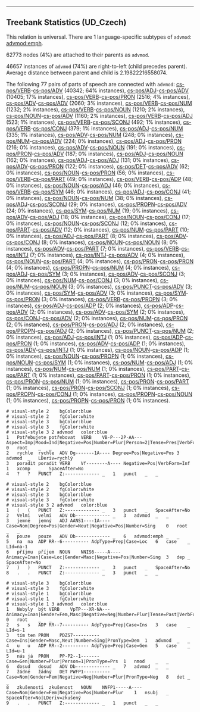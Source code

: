 

--------------------------------------------------------------------------------

## Treebank Statistics (UD_Czech)

This relation is universal.
There are 1 language-specific subtypes of `advmod`: [advmod:emph]().

62773 nodes (4%) are attached to their parents as `advmod`.

46657 instances of `advmod` (74%) are right-to-left (child precedes parent).
Average distance between parent and child is 2.19822216558074.

The following 77 pairs of parts of speech are connected with `advmod`: [cs-pos/VERB]()-[cs-pos/ADV]() (40342; 64% instances), [cs-pos/ADJ]()-[cs-pos/ADV]() (10405; 17% instances), [cs-pos/VERB]()-[cs-pos/PRON]() (2516; 4% instances), [cs-pos/ADV]()-[cs-pos/ADV]() (2060; 3% instances), [cs-pos/VERB]()-[cs-pos/NUM]() (1232; 2% instances), [cs-pos/VERB]()-[cs-pos/NOUN]() (1210; 2% instances), [cs-pos/NOUN]()-[cs-pos/ADV]() (1160; 2% instances), [cs-pos/VERB]()-[cs-pos/ADJ]() (523; 1% instances), [cs-pos/VERB]()-[cs-pos/SCONJ]() (492; 1% instances), [cs-pos/VERB]()-[cs-pos/CONJ]() (379; 1% instances), [cs-pos/ADJ]()-[cs-pos/NUM]() (335; 1% instances), [cs-pos/ADV]()-[cs-pos/NUM]() (248; 0% instances), [cs-pos/NUM]()-[cs-pos/ADV]() (224; 0% instances), [cs-pos/ADJ]()-[cs-pos/PRON]() (216; 0% instances), [cs-pos/ADV]()-[cs-pos/NOUN]() (191; 0% instances), [cs-pos/PRON]()-[cs-pos/ADV]() (187; 0% instances), [cs-pos/ADJ]()-[cs-pos/NOUN]() (162; 0% instances), [cs-pos/ADJ]()-[cs-pos/ADJ]() (131; 0% instances), [cs-pos/ADV]()-[cs-pos/PRON]() (122; 0% instances), [cs-pos/DET]()-[cs-pos/ADV]() (62; 0% instances), [cs-pos/NOUN]()-[cs-pos/PRON]() (56; 0% instances), [cs-pos/VERB]()-[cs-pos/PART]() (49; 0% instances), [cs-pos/VERB]()-[cs-pos/ADP]() (48; 0% instances), [cs-pos/NOUN]()-[cs-pos/ADJ]() (46; 0% instances), [cs-pos/VERB]()-[cs-pos/SYM]() (46; 0% instances), [cs-pos/ADJ]()-[cs-pos/CONJ]() (41; 0% instances), [cs-pos/NOUN]()-[cs-pos/NUM]() (38; 0% instances), [cs-pos/ADJ]()-[cs-pos/SCONJ]() (29; 0% instances), [cs-pos/PROPN]()-[cs-pos/ADV]() (24; 0% instances), [cs-pos/SYM]()-[cs-pos/NUM]() (19; 0% instances), [cs-pos/ADV]()-[cs-pos/ADJ]() (18; 0% instances), [cs-pos/NOUN]()-[cs-pos/CONJ]() (17; 0% instances), [cs-pos/NOUN]()-[cs-pos/SCONJ]() (12; 0% instances), [cs-pos/PART]()-[cs-pos/ADV]() (12; 0% instances), [cs-pos/NUM]()-[cs-pos/PART]() (10; 0% instances), [cs-pos/ADJ]()-[cs-pos/PART]() (8; 0% instances), [cs-pos/ADV]()-[cs-pos/CONJ]() (8; 0% instances), [cs-pos/NOUN]()-[cs-pos/NOUN]() (8; 0% instances), [cs-pos/ADV]()-[cs-pos/PART]() (7; 0% instances), [cs-pos/VERB]()-[cs-pos/INTJ]() (7; 0% instances), [cs-pos/INTJ]()-[cs-pos/ADV]() (4; 0% instances), [cs-pos/NOUN]()-[cs-pos/PART]() (4; 0% instances), [cs-pos/PRON]()-[cs-pos/PRON]() (4; 0% instances), [cs-pos/PROPN]()-[cs-pos/NUM]() (4; 0% instances), [cs-pos/ADJ]()-[cs-pos/SYM]() (3; 0% instances), [cs-pos/ADV]()-[cs-pos/SCONJ]() (3; 0% instances), [cs-pos/NUM]()-[cs-pos/CONJ]() (3; 0% instances), [cs-pos/NUM]()-[cs-pos/NOUN]() (3; 0% instances), [cs-pos/PUNCT]()-[cs-pos/ADV]() (3; 0% instances), [cs-pos/SYM]()-[cs-pos/ADV]() (3; 0% instances), [cs-pos/SYM]()-[cs-pos/PRON]() (3; 0% instances), [cs-pos/VERB]()-[cs-pos/PROPN]() (3; 0% instances), [cs-pos/ADJ]()-[cs-pos/ADP]() (2; 0% instances), [cs-pos/ADP]()-[cs-pos/ADV]() (2; 0% instances), [cs-pos/ADV]()-[cs-pos/SYM]() (2; 0% instances), [cs-pos/CONJ]()-[cs-pos/ADV]() (2; 0% instances), [cs-pos/NUM]()-[cs-pos/PRON]() (2; 0% instances), [cs-pos/PRON]()-[cs-pos/ADJ]() (2; 0% instances), [cs-pos/PROPN]()-[cs-pos/ADJ]() (2; 0% instances), [cs-pos/PUNCT]()-[cs-pos/NUM]() (2; 0% instances), [cs-pos/ADJ]()-[cs-pos/INTJ]() (1; 0% instances), [cs-pos/ADP]()-[cs-pos/PRON]() (1; 0% instances), [cs-pos/ADV]()-[cs-pos/ADP]() (1; 0% instances), [cs-pos/ADV]()-[cs-pos/INTJ]() (1; 0% instances), [cs-pos/NOUN]()-[cs-pos/ADP]() (1; 0% instances), [cs-pos/NOUN]()-[cs-pos/PROPN]() (1; 0% instances), [cs-pos/NOUN]()-[cs-pos/SYM]() (1; 0% instances), [cs-pos/NUM]()-[cs-pos/ADJ]() (1; 0% instances), [cs-pos/NUM]()-[cs-pos/NUM]() (1; 0% instances), [cs-pos/PART]()-[cs-pos/PART]() (1; 0% instances), [cs-pos/PART]()-[cs-pos/PRON]() (1; 0% instances), [cs-pos/PRON]()-[cs-pos/NUM]() (1; 0% instances), [cs-pos/PRON]()-[cs-pos/PART]() (1; 0% instances), [cs-pos/PRON]()-[cs-pos/SCONJ]() (1; 0% instances), [cs-pos/PROPN]()-[cs-pos/CONJ]() (1; 0% instances), [cs-pos/PROPN]()-[cs-pos/NOUN]() (1; 0% instances), [cs-pos/PROPN]()-[cs-pos/PRON]() (1; 0% instances).


~~~ conllu
# visual-style 2	bgColor:blue
# visual-style 2	fgColor:white
# visual-style 3	bgColor:blue
# visual-style 3	fgColor:white
# visual-style 3 2 advmod	color:blue
1	Potřebujete	potřebovat	VERB	VB-P---2P-AA---	Aspect=Imp|Mood=Ind|Negative=Pos|Number=Plur|Person=2|Tense=Pres|VerbForm=Fin|Voice=Act	0	root	_	_
2	rychle	rychle	ADV	Dg-------1A----	Degree=Pos|Negative=Pos	3	advmod	_	LDeriv=rychlý
3	poradit	poradit	VERB	Vf--------A----	Negative=Pos|VerbForm=Inf	1	xcomp	_	SpaceAfter=No
4	?	?	PUNCT	Z:-------------	_	1	punct	_	_

~~~


~~~ conllu
# visual-style 2	bgColor:blue
# visual-style 2	fgColor:white
# visual-style 3	bgColor:blue
# visual-style 3	fgColor:white
# visual-style 3 2 advmod	color:blue
1	(	(	PUNCT	Z:-------------	_	3	punct	_	SpaceAfter=No
2	Velmi	velmi	ADV	Db-------------	_	3	advmod	_	_
3	jemné	jemný	ADJ	AANS1----1A----	Case=Nom|Degree=Pos|Gender=Neut|Negative=Pos|Number=Sing	0	root	_	_
4	pouze	pouze	ADV	Db-------------	_	6	advmod:emph	_	_
5	na	na	ADP	RR--6----------	AdpType=Prep|Case=Loc	6	case	_	LId=na-1
6	příjmu	příjem	NOUN	NNIS6-----A----	Animacy=Inan|Case=Loc|Gender=Masc|Negative=Pos|Number=Sing	3	dep	_	SpaceAfter=No
7	)	)	PUNCT	Z:-------------	_	3	punct	_	SpaceAfter=No
8	.	.	PUNCT	Z:-------------	_	3	punct	_	_

~~~


~~~ conllu
# visual-style 3	bgColor:blue
# visual-style 3	fgColor:white
# visual-style 1	bgColor:blue
# visual-style 1	fgColor:white
# visual-style 1 3 advmod	color:blue
1	Nebyly	být	VERB	VpTP---XR-NA---	Animacy=Inan|Gender=Fem,Masc|Negative=Neg|Number=Plur|Tense=Past|VerbForm=Part|Voice=Act	0	root	_	_
2	s	s	ADP	RR--7----------	AdpType=Prep|Case=Ins	3	case	_	LId=s-1
3	tím	ten	PRON	PDZS7----------	Case=Ins|Gender=Masc,Neut|Number=Sing|PronType=Dem	1	advmod	_	_
4	u	u	ADP	RR--2----------	AdpType=Prep|Case=Gen	5	case	_	LId=u-1
5	nás	já	PRON	PP-P2--1-------	Case=Gen|Number=Plur|Person=1|PronType=Prs	1	nmod	_	_
6	dosud	dosud	ADV	Db-------------	_	7	advmod	_	_
7	žádné	žádný	DET	PWFP1----------	Case=Nom|Gender=Fem|Negative=Neg|Number=Plur|PronType=Neg	8	det	_	_
8	zkušenosti	zkušenost	NOUN	NNFP1-----A----	Case=Nom|Gender=Fem|Negative=Pos|Number=Plur	1	nsubj	_	SpaceAfter=No|LDeriv=zkušený
9	.	.	PUNCT	Z:-------------	_	1	punct	_	_

~~~


